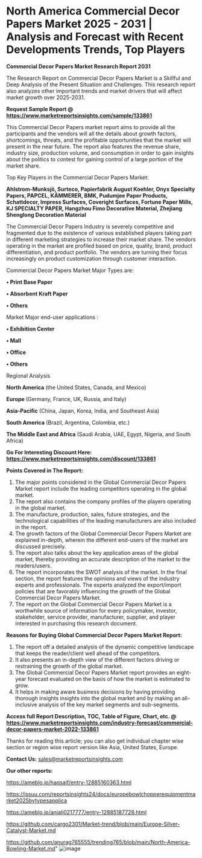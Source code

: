 # North America Commercial Decor Papers Market 2025 - 2031 | Analysis and Forecast with Recent Developments Trends, Top Players

<strong>Commercial Decor Papers Market Research Report 2031</strong>

The Research Report on Commercial Decor Papers Market is a Skillful and Deep Analysis of the Present Situation and Challenges. This research report also analyzes other important trends and market drivers that will affect market growth over 2025-2031.

<strong>Request Sample Report @ <a href=https://www.marketreportsinsights.com/sample/133861>https://www.marketreportsinsights.com/sample/133861</a></strong>

This Commercial Decor Papers market report aims to provide all the participants and the vendors will all the details about growth factors, shortcomings, threats, and the profitable opportunities that the market will present in the near future. The report also features the revenue share, industry size, production volume, and consumption in order to gain insights about the politics to contest for gaining control of a large portion of the market share.

Top Key Players in the Commercial Decor Papers Market:

<strong>Ahlstrom-Munksjö, Surteco, Papierfabrik August Koehler, Onyx Specialty Papers, PAPCEL, KÄMMERER, BMK, Pudumjee Paper Products, Schattdecor, Impress Surfaces, Coveright Surfaces, Fortune Paper Mills, KJ SPECIALTY PAPER, Hangzhou Fimo Decorative Material, Zhejiang Shenglong Decoration Material</strong>

The Commercial Decor Papers Industry is severely competitive and fragmented due to the existence of various established players taking part in different marketing strategies to increase their market share. The vendors operating in the market are profiled based on price, quality, brand, product differentiation, and product portfolio. The vendors are turning their focus increasingly on product customization through customer interaction.

Commercial Decor Papers Market Major Types are:

<strong>• Print Base Paper

• Absorbent Kraft Paper

• Others</strong>

Market Major end-user applications :

<strong>• Exhibition Center

• Mall

• Office

• Others</strong>

Regional Analysis

</u><strong><b>North America</b></strong> (the United States, Canada, and Mexico)

<strong><b>Europe </b></strong>(Germany, France, UK, Russia, and Italy)

<strong><b>Asia-Pacific</b></strong> (China, Japan, Korea, India, and Southeast Asia)

<strong><b>South America</b></strong> (Brazil, Argentina, Colombia, etc.)

<strong><b>The Middle East and Africa</b></strong> (Saudi Arabia, UAE, Egypt, Nigeria, and South Africa)

<strong>Go For Interesting Discount Here: <a href=https://www.marketreportsinsights.com/discount/133861>https://www.marketreportsinsights.com/discount/133861</a></strong>

<strong>Points Covered in The Report:</strong>
<ol>
  <li>The major points considered in the Global Commercial Decor Papers Market report include the leading competitors operating in the global market.</li>
  <li>The report also contains the company profiles of the players operating in the global market.</li>
  <li>The manufacture, production, sales, future strategies, and the technological capabilities of the leading manufacturers are also included in the report.</li>
  <li>The growth factors of the Global Commercial Decor Papers Market are explained in-depth, wherein the different end-users of the market are discussed precisely.</li>
  <li>The report also talks about the key application areas of the global market, thereby providing an accurate description of the market to the readers/users.</li>
  <li>The report incorporates the SWOT analysis of the market. In the final section, the report features the opinions and views of the industry experts and professionals. The experts analyzed the export/import policies that are favorably influencing the growth of the Global Commercial Decor Papers Market.</li>
  <li>The report on the Global Commercial Decor Papers Market is a worthwhile source of information for every policymaker, investor, stakeholder, service provider, manufacturer, supplier, and player interested in purchasing this research document.</li>
</ol>
<strong>Reasons for Buying Global Commercial Decor Papers Market Report:</strong>

<ol>
  <li>The report off a detailed analysis of the dynamic competitive landscape that keeps the reader/client well ahead of the competitors.</li>
  <li>It also presents an in-depth view of the different factors driving or restraining the growth of the global market.</li>
  <li>The Global Commercial Decor Papers Market report provides an eight-year forecast evaluated on the basis of how the market is estimated to grow.</li>
  <li>It helps in making aware business decisions by having providing thorough insights insights into the global market and by making an all-inclusive analysis of the key market segments and sub-segments.</li>
</ol>
<strong>Access full Report Description, TOC, Table of Figure, Chart, etc. @ <a href=https://www.marketreportsinsights.com/industry-forecast/commercial-decor-papers-market-2022-133861>https://www.marketreportsinsights.com/industry-forecast/commercial-decor-papers-market-2022-133861</a></strong>


Thanks for reading this article; you can also get individual chapter wise section or region wise report version like Asia, United States, Europe.

<strong>Contact Us:</strong>
sales@marketreportsinsights.com

<strong>Our other reports:</strong>

<a href=https://ameblo.jp/haqsaif/entry-12885160363.html>https://ameblo.jp/haqsaif/entry-12885160363.html</a>

<a href=https://issuu.com/reportsinsights24/docs/europebowlchopperequipmentmarket2025bytypesapplica>https://issuu.com/reportsinsights24/docs/europebowlchopperequipmentmarket2025bytypesapplica</a>

<a href=https://ameblo.jp/anjali0217777/entry-12885187728.html>https://ameblo.jp/anjali0217777/entry-12885187728.html</a>

<a href=https://github.com/cargo2301/Market-trend/blob/main/Europe-Silver-Catalyst-Market.md>https://github.com/cargo2301/Market-trend/blob/main/Europe-Silver-Catalyst-Market.md</a>

<a href=https://github.com/anurag765555/trending765/blob/main/North-America-Bowling-Market.md>https://github.com/anurag765555/trending765/blob/main/North-America-Bowling-Market.md</a>"
![image](https://github.com/user-attachments/assets/5d93051d-b41d-4a2e-874d-48b38b36a3d7)
